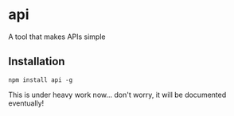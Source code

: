 api
===

A tool that makes APIs simple

Installation
------------

    npm install api -g

This is under heavy work now... don't worry, it will be documented eventually!
